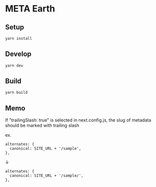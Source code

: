 # META Earth

## Setup

```sh
yarn install
```

## Develop

```sh
yarn dev
```

## Build

```sh
yarn build
```

## Memo

If "trailingSlash: true" is selected in next.config.js, the slug of metadata should be marked with trailing slash

ex. 
```
alternates: {
  canonical: SITE_URL + '/sample',
},
```
↓
```
alternates: {
  canonical: SITE_URL + '/sample/',
},
```